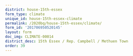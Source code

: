 ```yaml
---
district: house-15th-essex
form_type: climate
unique_id: house-15th-essex-climate
permalink: /2020bq/house-15th-essex/climate/
form_id: '201706950520145'
layout: form
doc_img: CLIMATE-00014
district_desc: 15th Essex / Rep. Campbell / Methuen Town
order: 39
---
```

